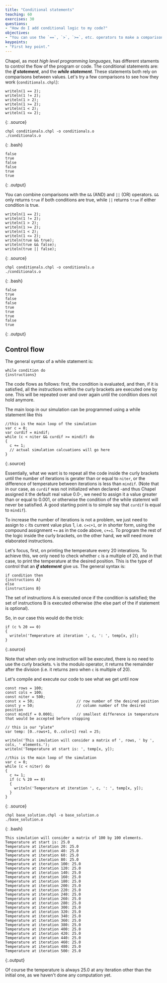 ```yaml
---
title: "Conditional statements"
teaching: 60
exercises: 30
questions:
- "How do I add conditional logic to my code?"
objectives:
- "You can use the `==`, `>`, `>=`, etc. operators to make a comparison that returns true or false."
keypoints:
- "First key point."
---
```


Chapel, as most *high level programming languages*, has different staments to control the flow of the program or code.  The conditional statements are: the **_if statement_**, and the **_while statement_**.
These statements both rely on comparisons between values. 
Let's try a few comparisons to see how they work (`conditionals.chpl`):

```
writeln(1 == 2);
writeln(1 != 2);
writeln(1 > 2);
writeln(1 >= 2);
writeln(1 < 2);
writeln(1 <= 2);
```
{: .source}
```
chpl conditionals.chpl -o conditionals.o
./conditionals.o
```
{: .bash}
```
false
true
false
false
true
true
```
{: .output}

You can combine comparisons with the `&&` (AND) and `||` (OR) operators.
`&&` only returns `true` if both conditions are true, 
while `||` returns `true` if either condition is true.

```
writeln(1 == 2);
writeln(1 != 2);
writeln(1 > 2);
writeln(1 >= 2);
writeln(1 < 2);
writeln(1 <= 2);
writeln(true && true);
writeln(true && false);
writeln(true || false);
```
{: .source}
```
chpl conditionals.chpl -o conditionals.o
./conditionals.o
```
{: .bash}
```
false
true
false
false
true
true
true
false
true
```
{: .output}

## Control flow

The general syntax of a while statement is: 

```
while condition do 
{instructions}
```

The code flows as follows: first, the condition is evaluated, and then, if it is satisfied, all the instructions within the curly brackets are executed one by one. This will be repeated over and over again until the condition does not hold anymore.

The main loop in our simulation can be programmed using a while statement like this

~~~
//this is the main loop of the simulation
var c = 0;
var curdif = mindif;
while (c < niter && curdif >= mindif) do
{
  c += 1;
  // actual simulation calcuations will go here
}
~~~
{:.source}

Essentially, what we want is to repeat all the code inside the curly brackets until the number of iterations is gerater than or equal to `niter`, or the difference of temperature between iterations is less than `mindif`. (Note that in our case, as `curdif` was not initialized when declared -and thus Chapel assigned it the default real value 0.0-, we need to assign it a value greater than or equal to 0.001, or otherwise the condition of the while statemnt will never be satisfied. A good starting point is to simple say that `curdif` is equal to `mindif`).

To increase the number of iterations is not a problem, we just need to assign to `c` its current value plus 1, i.e. `c=c+1`, or in shorter form, using the compound assignment `+=` as in the code above, `c+=1`. To program the rest of the logic inside the curly brackets, on the other hand, we will need more elaborated instructions. 

Let's focus, first, on printing the temperature every 20 interations. To achieve this, we only need to check whether `c` is a multiple of 20, and in that case, to print the temperature at the desired position. This is the type of control that an **_if statement_** give us. The general syntax is: 

```
if condition then 
{instructions A} 
else 
{instructions B}
```

The set of instructions A is executed once if the condition is satisfied; the set of instructions B is executed otherwise (the else part of the if statement is optional). 

So, in our case this would do the trick:

~~~
if (c % 20 == 0)
{
  writeln('Temperature at iteration ', c, ': ', temp[x, y]);
}
~~~
{:.source}

Note that when only one instruction will be executed, there is no need to use the curly brackets. `%` is the modulo operator, it returns the remainder after the division (i.e. it returns zero when `c` is multiple of 20). 

Let's compile and execute our code to see what we get until now

```
const rows = 100;
const cols = 100;
const niter = 500;
const x = 50;                   // row number of the desired position
const y = 50;                   // column number of the desired position
const mindif = 0.0001;          // smallest difference in temperature that would be accepted before stopping

// this is our "plate"
var temp: [0..rows+1, 0..cols+1] real = 25;

writeln('This simulation will consider a matrix of ', rows, ' by ', cols, ' elements.');
writeln('Temperature at start is: ', temp[x, y]);

//this is the main loop of the simulation
var c = 0;
while (c < niter) do
{
  c += 1;
  if (c % 20 == 0)
  {
    writeln('Temperature at iteration ', c, ': ', temp[x, y]);
  }
}
```
{: .source}
~~~
chpl base_solution.chpl -o base_solution.o
./base_solution.o
~~~
{: .bash}
```
This simulation will consider a matrix of 100 by 100 elements.
Temperature at start is: 25.0
Temperature at iteration 20: 25.0
Temperature at iteration 40: 25.0
Temperature at iteration 60: 25.0
Temperature at iteration 80: 25.0
Temperature at iteration 100: 25.0
Temperature at iteration 120: 25.0
Temperature at iteration 140: 25.0
Temperature at iteration 160: 25.0
Temperature at iteration 180: 25.0
Temperature at iteration 200: 25.0
Temperature at iteration 220: 25.0
Temperature at iteration 240: 25.0
Temperature at iteration 260: 25.0
Temperature at iteration 280: 25.0
Temperature at iteration 300: 25.0
Temperature at iteration 320: 25.0
Temperature at iteration 340: 25.0
Temperature at iteration 360: 25.0
Temperature at iteration 380: 25.0
Temperature at iteration 400: 25.0
Temperature at iteration 420: 25.0
Temperature at iteration 440: 25.0
Temperature at iteration 460: 25.0
Temperature at iteration 480: 25.0
Temperature at iteration 500: 25.0
```
{:.output}

Of course the temperature is always 25.0 at any iteration other than the initial one, as we haven't done any computation yet.
